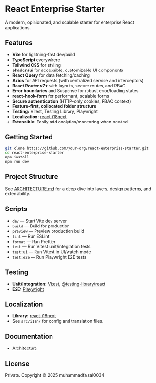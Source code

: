 # React Enterprise Starter

A modern, opinionated, and scalable starter for enterprise React applications.

## Features

- **Vite** for lightning-fast dev/build
- **TypeScript** everywhere
- **Tailwind CSS** for styling
- **shadcn/ui** for accessible, customizable UI components
- **React Query** for data fetching/caching
- **Axios** for API requests (with centralized service and interceptors)
- **React Router v7+** with layouts, secure routes, and RBAC
- **Error boundaries** and Suspense for robust error/loading states
- **react-hook-form** for performant, scalable forms
- **Secure authentication** (HTTP-only cookies, RBAC context)
- **Feature-first, collocated folder structure**
- **Testing:** Vitest, Testing Library, Playwright
- **Localization:** [react-i18next](https://react.i18next.com/)
- **Extensible:** Easily add analytics/monitoring when needed

## Getting Started

```bash
git clone https://github.com/your-org/react-enterprise-starter.git
cd react-enterprise-starter
npm install
npm run dev
```

## Project Structure

See [ARCHITECTURE.md](./ARCHITECTURE.md) for a deep dive into layers, design patterns, and extensibility.

## Scripts

- `dev` — Start Vite dev server
- `build` — Build for production
- `preview` — Preview production build
- `lint` — Run ESLint
- `format` — Run Prettier
- `test` — Run Vitest unit/integration tests
- `test:ui` — Run Vitest in UI/watch mode
- `test:e2e` — Run Playwright E2E tests

## Testing

- **Unit/Integration:** [Vitest](https://vitest.dev/), [@testing-library/react](https://testing-library.com/docs/react-testing-library/intro/)
- **E2E:** [Playwright](https://playwright.dev/)

## Localization

- **Library:** [react-i18next](https://react.i18next.com/)
- See `src/i18n/` for config and translation files.

## Documentation

- [Architecture](./ARCHITECTURE.md)

## License

Private. Copyright © 2025 muhammadfaisal0034
